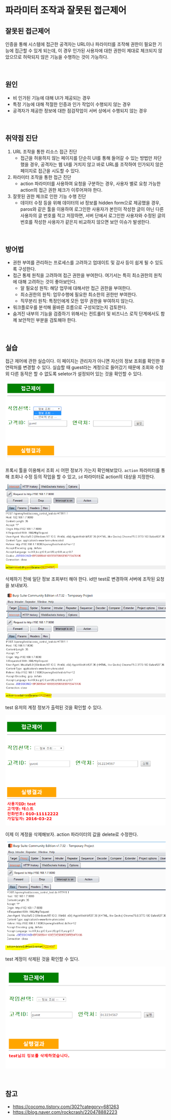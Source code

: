# 파라미터 조작과 잘못된 접근제어

## 잘못된 접근제어
인증을 통해 시스템에 접근한 공격자는 URL이나 파라미터를 조작해 권한이 필요한 기능에 접근할 수 있게 되는데, 이 경우 인가된 사용자에 대한 권한이 제대로 체크되지 않았으므로 허락되지 않은 기능을 수행하는 것이 가능하다.

<br>

## 원인
- 비 인가된 기능에 대해 UI가 제공되는 경우
- 특정 기능에 대해 적절한 인증과 인가 작업이 수행되지 않는 경우
- 공격자가 제공한 정보에 대한 점검작업이 서버 상에서 수행되지 않는 경우

<br>

## 취약점 진단
1. URL 조작을 통한 리소스 접근 진단
   - 접근을 허용하지 않는 페이지를 단순히 UI를 통해 들어갈 수 있는 방법만 차단했을 경우, 공격자는 웹 UI를 거치지 않고 바로 URL를 조작하여 인가되지 않은 페이지로 접근을 시도할 수 있다.
2. 파라미터 조작을 통한 접근 진단
   - action 파라미터를 사용하여 요청을 구분하는 경우, 사용자 별로 요청 가능한 action의 접근 권한 체크가 이루어져야 한다.
3. 잘못된 권한 체크로 인한 기능 수행 진단
   - 데이터 수정 등을 위해 데이터의 id 정보를 hidden form으로 제공했을 경우, paros와 같은 툴을 이용하여 로그인한 사용자가 본인이 작성한 글이 아닌 다른 사용자의 글 번호를 적고 저장하면, 서버 단에서 로그인한 사용자와 수정된 글의 번호를 작성한 사용자가 같은지 비교하지 않으면 보안 이슈가 발생한다.

<br>

## 방어법
- 권한 부여를 관리하는 프로세스를 고려하고 업데이트 및 감사 등이 쉽게 될 수 있도록 구성한다.
- 접근 통제 원칙을 고려하여 접근 권한을 부여한다. 여기서는 특히 최소권한의 원칙에 대해 고려하는 것이 좋아보인다.
   - 알 필요성 원칙: 해당 업무에 대해서만 접근 권한을 부여한다.
   - 최소권한의 원칙: 업무수행에 필요한 최소한의 권한만 부여한다.
   - 직무분리 원칙: 특정인에게 모든 업무 권한을 부여하지 않는다.
- 워크플로우를 분석해 올바른 흐름으로 구성되었는지 검토한다.
- 숨겨진 내부의 기능을 검증하기 위해서는 컨트롤러 및 비즈니스 로직 단계에서도 함께 보안적인 부분을 검토해야 한다.

<br>

## 실습
접근 제어에 관한 실습이다. 이 페이지는 관리자가 아니면 자신의 정보 조회를 확인한 후 연락처를 변경할 수 있다. 실습할 때 guest라는 계정으로 들어갔기 때문에 조회와 수정 외 다른 동작은 할 수 없도록 seletor가 설정되어 있는 것을 확인할 수 있다.

![접근제어 페이지](assets/7/1.PNG)

프록시 툴을 이용해서 조회 시 어떤 정보가 가는지 확인해보았다. `action` 파라미터를 통해 조회나 수정 등의 작업을 할 수 있고, `id` 파라미터로 action의 대상을 지정한다.

![프록시툴로 전송 정보 확인](assets/7/2.PNG)

삭제하기 전에 일단 정보 조회부터 해야 한다. id만 test로 변경하여 서버에 조작된 요청을 보내보자.

![조회 대상 아이디 변경](assets/7/3.PNG)

test 유저의 계정 정보가 출력된 것을 확인할 수 있다.

![내가 아닌 유저 조회](assets/7/4.PNG)

이제 이 계정을 삭제해보자. action 파라미터의 값을 delete로 수정한다.

![내가 아닌 유저 삭제하기](assets/7/5.PNG)

test 계정이 삭제된 것을 확인할 수 있다.

![삭제 성공!](assets/7/6.PNG)

<br>

## 참고
- <https://cocomo.tistory.com/302?category=681263>
- <https://blog.naver.com/rockcrash/220478882223>
